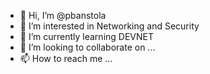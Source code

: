 - 👋 Hi, I’m @pbanstola
- 👀 I’m interested in Networking and Security
- 🌱 I’m currently learning DEVNET
- 💞️ I’m looking to collaborate on ...
- 📫 How to reach me ...

<!---
pbanstola/pbanstola is a ✨ special ✨ repository because its `README.md` (this file) appears on your GitHub profile.
You can click the Preview link to take a look at your changes.
--->
